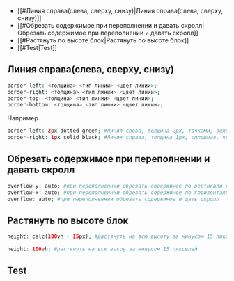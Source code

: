 - [[#Линия справа(слева, сверху, снизу)|Линия справа(слева, сверху, снизу)]]
- [[#Обрезать содержимое при переполнении и давать скролл|Обрезать содержимое при переполнении и давать скролл]]
- [[#Растянуть по высоте блок|Растянуть по высоте блок]]
- [[#Test|Test]]

## Линия справа(слева, сверху, снизу)

```php
border-left: <толщина> <тип линии> <цвет линии>;
border-right: <толщина> <тип линии> <цвет линии>;
border-top: <толщина> <тип линии> <цвет линии>;
border-bottom: <толщина> <тип линии> <цвет линии>;
```

Например

```php
border-left: 2px dotted green; #Линия слева, толщина 2px, точками, зеленого цвета
border-right: 1px solid black; #Линия справа, толщина 1px, сплошная, черного цвет
```

## Обрезать содержимое при переполнении и давать скролл

```php
overflow-y: auto; #при переполненнии обрезать содержимое по вертикали и дать скролл
overflow-x: auto; #при переполненнии обрезать содержимое по горизонтали и дать скролл
overflow: auto; #при переполненнии обрезать содержимое и дать скролл
```

## Растянуть по высоте блок

```php
height: calc(100vh - 15px); #растянуть на всю высоту за минусом 15 пикселей

height: 100vh; #растянуть на всю высоу за минусом 15 пикселей
```

## Test